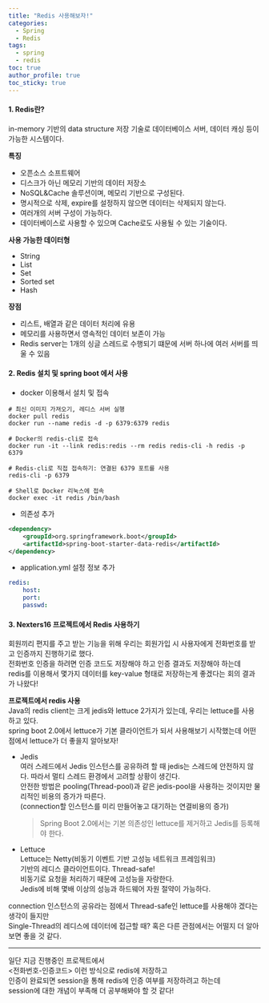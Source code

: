 ```yaml
---
title: "Redis 사용해보자!"  
categories:
  - Spring
  - Redis
tags:
  - spring
  - redis
toc: true
author_profile: true
toc_sticky: true
---  
```



#### 1. Redis란?         
in-memory 기반의 data structure 저장 기술로 데이터베이스 서버, 데이터 캐싱 등이 가능한 시스템이다.   

**특징**  
- 오픈소스 소프트웨어   
- 디스크가 아닌 메모리 기반의 데이터 저장소   
- NoSQL&Cache 솔루션이며, 메모리 기반으로 구성된다.   
- 명시적으로 삭제, expire를 설정하지 않으면 데이터는 삭제되지 않는다.   
- 여러개의 서버 구성이 가능하다.   
- 데이터베이스로 사용할 수 있으며 Cache로도 사용될 수 있는 기술이다.   

**사용 가능한 데이터형**  
- String   
- List  
- Set  
- Sorted set  
- Hash   

**장점**  
- 리스트, 배열과 같은 데이터 처리에 유용   
- 메모리를 사용하면서 영속적인 데이터 보존이 가능   
- Redis server는 1개의 싱글 스레드로 수행되기 떄문에 서버 하나에 여러 서버를 띄울 수 있음   

#### 2. Redis 설치 및 spring boot 에서 사용       
- docker 이용해서 설치 및 접속      

```
# 최신 이미지 가져오기, 레디스 서버 실행 
docker pull redis 
docker run --name redis -d -p 6379:6379 redis

# Docker의 redis-cli로 접속  
docker run -it --link redis:redis --rm redis redis-cli -h redis -p 6379 

# Redis-cli로 직접 접속하기: 연결된 6379 포트를 사용
redis-cli -p 6379

# Shell로 Docker 리눅스에 접속 
docker exec -it redis /bin/bash
```

- 의존성 추가     

```xml
<dependency>
    <groupId>org.springframework.boot</groupId>
    <artifactId>spring-boot-starter-data-redis</artifactId>
</dependency>
```

- application.yml 설정 정보 추가     

```yaml
redis:
    host: 
    port: 
    passwd:
```

    
#### 3. Nexters16 프로젝트에서 Redis 사용하기      
회원끼리 편지를 주고 받는 기능을 위해 우리는 회원가입 시 사용자에게 전화번호를 받고 인증까지 진행하기로 했다.      
전화번호 인증을 하려면 인증 코드도 저장해야 하고 인증 결과도 저장해야 하는데   
redis를 이용해서 몇가지 데이터를 key-value 형태로 저장하는게 좋겠다는 회의 결과가 나왔다!   

**프로젝트에서 redis 사용**   
Java의 redis client는 크게 jedis와 lettuce 2가지가 있는데, 우리는 lettuce를 사용하고 있다.   
spring boot 2.0에서 lettuce가 기본 클라이언트가 되서 사용해보기 시작했는데 
어떤 점에서 lettuce가 더 좋을지 알아보자!   


- Jedis   
여러 스레드에서 Jedis 인스턴스를 공유하려 할 때 jedis는 스레드에 안전하지 않다. 따라서 멀티 스레드 환경에서 고려할 상황이 생긴다.   
안전한 방법은 pooling(Thread-pool)과 같은 jedis-pool을 사용하는 것이지만 물리적인 비용의 증가가 따른다.    
(connection할 인스턴스를 미리 만들어놓고 대기하는 연결비용의 증가)   

  >Spring Boot 2.0에서는 기본 의존성인 lettuce를 제거하고 Jedis를 등록해야 한다.              

- Lettuce  
Lettuce는 Netty(비동기 이벤트 기반 고성능 네트워크 프레임워크)   
기반의 레디스 클라이언트이다. Thread-safe!       
비동기로 요청을 처리하기 때문에 고성능을 자랑한다.       
Jedis에 비해 몇배 이상의 성능과 하드웨어 자원 절약이 가능하다.         

connection 인스턴스의 공유라는 점에서 Thread-safe인 lettuce를 사용해야 겠다는 생각이 들지만     
Single-Thread의 레디스에 데이터에 접근할 때? 혹은 다른 관점에서는 어떨지 더 알아보면 좋을 것 같다.    

-----

일단 지금 진행중인 프로젝트에서      
<전화번호-인증코드> 이런 방식으로 redis에 저장하고      
인증이 완료되면 session을 통해 redis에 인증 여부를 저장하려고 하는데    
session에 대한 개념이 부족해 더 공부해봐야 할 것 같다!    


